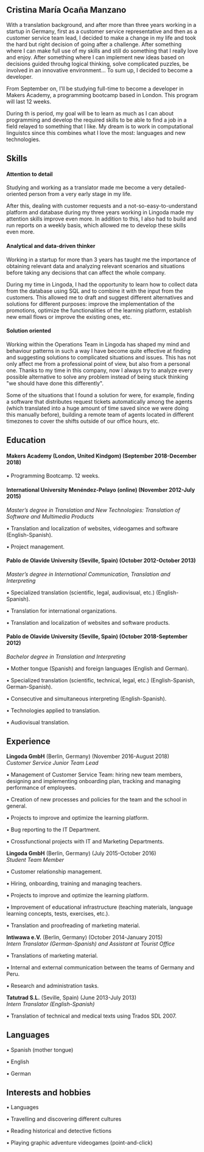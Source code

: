 ## Cristina María Ocaña Manzano

With a translation background, and after more than three years working in a startup in Germany, first as a customer service representative and then as a customer service team lead, I decided to make a change in my life and took the hard but right decision of going after a challenge. After something where I can make full use of my skills and still do something that I really love and enjoy. After something where I can implement new ideas based on decisions guided throuhg logical thinking, solve complicated puzzles, be involved in an innovative environment... To sum up, I decided to become a developer.

From September on, I'll be studying full-time to become a developer in Makers Academy, a programming bootcamp based in London. This program will last 12 weeks. 

During th is period, my goal will be to learn as much as I can about programming and develop the required skills to be able to find a job in a field relayed to something that I like. My dream is to work in computational linguistcs since this combines what I love the most: languages and new technologies. 

## Skills

#### Attention to detail

Studying and working as a translator made me become a very detailed-oriented person from a very early stage in my life. 

After this, dealing with customer requests and a not-so-easy-to-understand platform and database during my three years working in Lingoda made my attention skills improve even more. In addition to this, I also had to build and run reports on a weekly basis, which allowed me to develop these skills even more. 


#### Analytical and data-driven thinker 

Working in a startup for more than 3 years has taught me the importance of obtaining relevant data and analyzing relevant scenarios and situations before taking any decisions that can affect the whole company.

During my time in Lingoda, I had the opportunity to learn how to collect data from the database using SQL and to combine it with the input from the customers. This allowed me to draft and suggest different alternatives and solutions for different purposes: improve the implementation of the promotions, optimize the functionalities of the learning platform, establish new email flows or improve the existing ones, etc.

#### Solution oriented

Working within the Operations Team in Lingoda has shaped my mind and behaviour patterns in such a way I have become quite effective at finding and suggesting solutions to complicated situations and issues. This has not only affect me from a professional point of view, but also from a personal one. Thanks to my time in this company, now I always try to analyze every possible alternative to solve any problem instead of being stuck thinking "we should have done this differently".

Some of the situations that I found a solution for were, for example, finding a software that distributes request tickets automatically among the agents (which translated into a huge amount of time saved since we were doing this manually before), building a remote team of agents located in different timezones to cover the shifts outside of our office hours, etc.

## Education

#### Makers Academy (London, United Kindgom) (September 2018-December 2018)

• Programming Bootcamp. 12 weeks.

#### International University Menéndez-Pelayo (online) (November 2012-July 2015)
*Master’s degree in Translation and New Technologies: Translation of Software and Multimedia Products*

• Translation and localization of websites, videogames and software (English-Spanish).

• Project management.

#### Pablo de Olavide University (Seville, Spain) (October 2012-October 2013)
*Master’s degree in International Communication, Translation and Interpreting*

• Specialized translation (scientific, legal, audiovisual, etc.) (English-Spanish).

• Translation for international organizations.

• Translation and localization of websites and software products.

#### Pablo de Olavide University (Seville, Spain) (October 2018-September 2012)
*Bachelor degree in Translation and Interpreting*

• Mother tongue (Spanish) and foreign languages (English and German). 

• Specialized translation (scientific, technical, legal, etc.) (English-Spanish, German-Spanish). 

• Consecutive and simultaneous interpreting (English-Spanish).

• Technologies applied to translation.

• Audiovisual translation.

## Experience

**Lingoda GmbH** (Berlin, Germany) (November 2016-August 2018)    
*Customer Service Junior Team Lead*

• Management of Customer Service Team: hiring new team members, designing and implementing onboarding plan, tracking and managing performance of employees.

• Creation of new processes and policies for the team and the school in general.

• Projects to improve and optimize the learning platform.

• Bug reporting to the IT Department.

• Crossfunctional projects with IT and Marketing Departments.

**Lingoda GmbH** (Berlin, Germany) (July 2015-October 2016)   
*Student Team Member*  

• Customer relationship management.

• Hiring, onboarding, training and managing teachers.

• Projects to improve and optimize the learning platform.

• Improvement of educational infrastructure (teaching materials, language learning concepts, tests, exercises, etc.).

• Translation and proofreading of marketing material.

**Intiwawa e.V.** (Berlin, Germany) (October 2014-January 2015)   
*Intern Translator (German-Spanish) and Assistant at Tourist Office*  

• Translations of marketing material. 

• Internal and external communication between the teams of Germany and Peru. 

• Research and administration tasks.

**Tatutrad S.L.** (Seville, Spain) (June 2013-July 2013)   
*Intern Translator (English-Spanish)* 

• Translation of technical and medical texts using Trados SDL 2007.

## Languages
• Spanish (mother tongue)

• English

• German

## Interests and hobbies
• Languages

• Travelling and discovering different cultures

• Reading historical and detective fictions

• Playing graphic adventure videogames (point-and-click)
